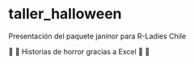 # taller_halloween

Presentación del paquete janinor para R-Ladies Chile

:jack_o_lantern: :ghost: Historias de horror gracias a Excel :ghost: :jack_o_lantern:
